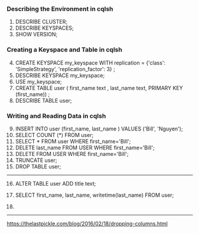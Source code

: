 ### Describing the Environment in cqlsh

1) DESCRIBE CLUSTER;
2) DESCRIBE KEYSPACES;
3) SHOW VERSION;

### Creating a Keyspace and Table in cqlsh

4) CREATE KEYSPACE my_keyspace WITH replication = {'class': 'SimpleStrategy', 'replication_factor': 3} ;
5) DESCRIBE KEYSPACE my_keyspace;
6) USE my_keyspace;
7) CREATE TABLE user ( first_name text , last_name text, PRIMARY KEY (first_name)) ;
8) DESCRIBE TABLE user;


### Writing and Reading Data in cqlsh

9) INSERT INTO user (first_name, last_name ) VALUES ('Bill', 'Nguyen');
10) SELECT COUNT (*) FROM user;
11) SELECT * FROM user WHERE first_name='Bill';
12) DELETE last_name FROM USER WHERE first_name='Bill';
13) DELETE FROM USER WHERE first_name='Bill';
14) TRUNCATE user;
15) DROP TABLE user;

--------------------------------------------------------------------------------------------------------------------

16) ALTER TABLE user ADD title text;

17) SELECT first_name, last_name, writetime(last_name) FROM user;
18) 


------------------------------------------------------------------------------------------------------------------

https://thelastpickle.com/blog/2016/02/18/dropping-columns.html

